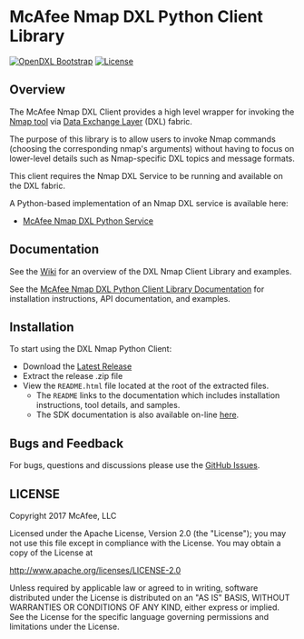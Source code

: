 # McAfee Nmap DXL Python Client Library
[![OpenDXL Bootstrap](https://img.shields.io/badge/Built%20With-OpenDXL%20Bootstrap-blue.svg)](https://github.com/opendxl/opendxl-bootstrap-python)
[![License](https://img.shields.io/badge/License-Apache%202.0-blue.svg)](https://opensource.org/licenses/Apache-2.0)

## Overview

The McAfee Nmap DXL Client provides a high level wrapper for invoking the [Nmap tool](https://nmap.org)
via [Data Exchange Layer](http://www.mcafee.com/us/solutions/data-exchange-layer.aspx) (DXL) fabric.

The purpose of this library is to allow users to invoke Nmap commands (choosing the corresponding nmap's arguments) without having to focus
on lower-level details such as Nmap-specific DXL topics and message formats.

This client requires the Nmap DXL Service to be running and available on the DXL fabric.

A Python-based implementation of an Nmap DXL service is available here:

* [McAfee Nmap DXL Python Service](https://github.com/camilastock/opendxl-nmap-service-python)

## Documentation

See the [Wiki](https://github.com/camilastock/opendxl-nmap-client-python/wiki) for an overview of the DXL Nmap Client Library and examples.

See the [McAfee Nmap DXL Python Client Library Documentation](https://github.com/camilastock/opendxl-nmap-client-python/pydoc) for
installation instructions, API documentation, and examples.

## Installation

To start using the DXL Nmap Python Client:

* Download the [Latest Release](https://github.com/camilastock/opendxl-nmap-client-python/releases)
* Extract the release .zip file
* View the `README.html` file located at the root of the extracted files.
  * The `README` links to the documentation which includes installation instructions, tool details, and samples.
  * The SDK documentation is also available on-line [here](https://github.com/camilastock/opendxl-nmap-client-python/pydoc).

## Bugs and Feedback

For bugs, questions and discussions please use the [GitHub Issues](https://github.com/camilastock/opendxl-nmap-client-python/issues).

## LICENSE

Copyright 2017 McAfee, LLC

Licensed under the Apache License, Version 2.0 (the "License"); you may not use this file except in compliance with the License. You may obtain a copy of the License at

http://www.apache.org/licenses/LICENSE-2.0

Unless required by applicable law or agreed to in writing, software distributed under the License is distributed on an "AS IS" BASIS, WITHOUT WARRANTIES OR CONDITIONS OF ANY KIND, either express or implied. See the License for the specific language governing permissions and limitations under the License.
